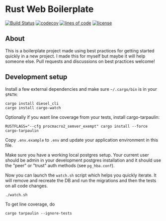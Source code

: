 # Rust Web Boilerplate

[![Build Status](https://travis-ci.org/svenstaro/rust-web-boilerplate.svg?branch=master)](https://travis-ci.org/svenstaro/rust-web-boilerplate)
[![codecov](https://codecov.io/gh/svenstaro/rust-web-boilerplate/branch/master/graph/badge.svg)](https://codecov.io/gh/svenstaro/rust-web-boilerplate)
[![lines of code](https://tokei.rs/b1/github/svenstaro/rust-web-boilerplate)](https://github.com/svenstaro/rust-web-boilerplate)
[![license](http://img.shields.io/badge/license-MIT-blue.svg)](https://github.com/svenstaro/rust-web-boilerplate/blob/master/LICENSE)


## About
This is a boilerplate project made using best practices for getting started quickly
in a new project. I made this for myself but maybe it will help someone else. Pull
requests and discussions on best practices welcome!

## Development setup

Install a few external dependencies and make sure `~/.cargo/bin` is in your `$PATH`:

    cargo install diesel_cli
    cargo install cargo-watch

Optionally if you want line coverage from your tests, install cargo-tarpaulin:

    RUSTFLAGS="--cfg procmacro2_semver_exempt" cargo install --force cargo-tarpaulin

Copy `.env.example` to `.env` and update your application environment in this file.

Make sure you have a working local postgres setup. Your current user should be
admin in your development postgres installation and it should use the "peer" or
"trust" auth methods (see `pg_hba.conf`).

Now you can launch the `watch.sh` script which helps you quickly iterate. It
will remove and recreate the DB and run the migrations and then the tests on
all code changes.

    ./watch.sh

To get line coverage, do

    cargo tarpaulin --ignore-tests
